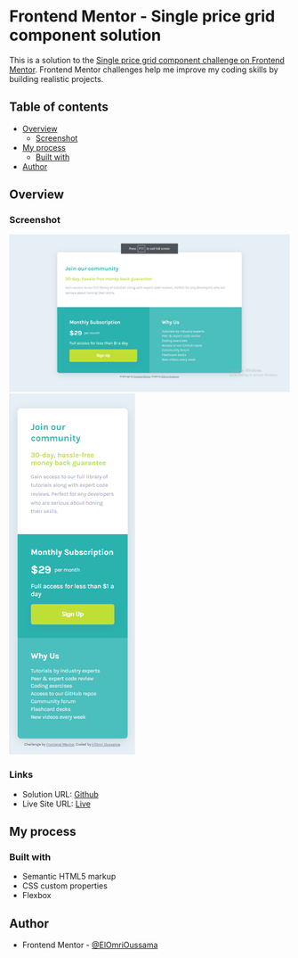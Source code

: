 # Frontend Mentor - Single price grid component solution

This is a solution to the [Single price grid component challenge on Frontend Mentor](https://www.frontendmentor.io/challenges/single-price-grid-component-5ce41129d0ff452fec5abbbc). Frontend Mentor challenges help me improve my coding skills by building realistic projects. 

## Table of contents

- [Overview](#overview)
  - [Screenshot](#screenshot)
- [My process](#my-process)
  - [Built with](#built-with)
- [Author](#author)

## Overview

### Screenshot

![Desktop](desktop.png)
![Mobile](mobile.png)

### Links

- Solution URL: [Github](https://github.com/oussamaelomri/Single-price-grid-component)
- Live Site URL: [Live](https://your-live-site-url.com)

## My process

### Built with

- Semantic HTML5 markup
- CSS custom properties
- Flexbox

## Author

- Frontend Mentor - [@ElOmriOussama](https://www.frontendmentor.io/profile/oussamaelomri)
